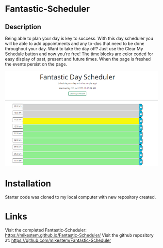 # Fantastic-Scheduler

## Description
Being able to plan your day is key to success. With this day scheduler you will be able to add appointments and any to-dos that need to be done throughout your day. Want to take the day off? Just use the Clear My Schedule button and now you're free! The time blocks are color coded for easy display of past, present and future times. When the page is freshed the events persist on the page. 

![screenshot](Assets\Day-Planner.png)

# Installation
Starter code was cloned to my local computer with new repository created.

# Links
Visit the completed Fantastic-Scheduler: https://mikestem.github.io/Fantastic-Scheduler/
Visit the github repository at: https://github.com/mikestem/Fantastic-Scheduler